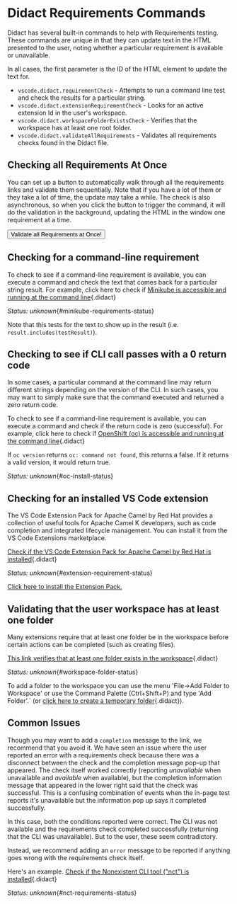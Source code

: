 # Didact Requirements Commands

Didact has several built-in commands to help with Requirements testing. These commands are unique in that they can update text in the HTML presented to the user, noting whether a particular requirement is available or unavailable. 

In all cases, the first parameter is the ID of the HTML element to update the text for. 

* `vscode.didact.requirementCheck` - Attempts to run a command line test and check the results for a particular string. 
* `vscode.didact.extensionRequirementCheck` - Looks for an active extension Id in the user's workspace. 
* `vscode.didact.workspaceFolderExistsCheck` - Verifies that the workspace has at least one root folder. 
* `vscode.didact.validateAllRequirements` - Validates all requirements checks found in the Didact file.

## Checking all Requirements At Once

You can set up a button to automatically walk through all the requirements links and validate them sequentially. Note that if you have a lot of them or they take a lot of time, the update may take a while. The check is also asynchronous, so when you click the button to trigger the command, it will do the validation in the background, updating the HTML in the window one requirement at a time. 

<a href='didact://?commandId=vscode.didact.validateAllRequirements' title='Validate all requirements!'><button>Validate all Requirements at Once!</button></a>

## Checking for a command-line requirement

To check to see if a command-line requirement is available, you can execute a command and check the text that comes back for a particular string result. For example, click here to check if [Minikube is accessible and running at the command line](didact://?commandId=vscode.didact.requirementCheck&text=minikube-requirements-status$$minikube%20status$$host:%20Running "Tests to see if `minikube status` returns a result"){.didact}

*Status: unknown*{#minikube-requirements-status}

Note that this tests for the text to show up in the result (i.e. `result.includes(testResult)`).

## Checking to see if CLI call passes with a 0 return code

In some cases, a particular command at the command line may return different strings depending on the version of the CLI. In such cases, you may want to simply make sure that the command executed and returned a zero return code. 

To check to see if a command-line requirement is available, you can execute a command and check if the return code is zero (successful). For example, click here to check if [OpenShift (oc) is accessible and running at the command line](didact://?commandId=vscode.didact.cliCommandSuccessful&text=oc-install-status$$oc%20version "Tests to see if `oc version` returns a 0 return code"){.didact}

If `oc version` returns `oc: command not found`, this returns a false. If it returns a valid version, it would return true.

*Status: unknown*{#oc-install-status}

## Checking for an installed VS Code extension

The VS Code Extension Pack for Apache Camel by Red Hat provides a collection of useful tools for Apache Camel K developers,
such as code completion and integrated lifecycle management. You can install it from the VS Code Extensions marketplace.

[Check if the VS Code Extension Pack for Apache Camel by Red Hat is installed](didact://?commandId=vscode.didact.extensionRequirementCheck&text=extension-requirement-status$$redhat.apache-camel-extension-pack&error=Problem%20encountered%20while%20validating%20extension%20pack. "Checks the VS Code workspace to make sure the Apache Camel extension pack is installed"){.didact}

*Status: unknown*{#extension-requirement-status}

[Click here to install the Extension Pack.](vscode:extension/redhat.apache-camel-extension-pack "Opens the extension page and provides an install link")

## Validating that the user workspace has at least one folder

Many extensions require that at least one folder be in the workspace before certain actions can be completed (such as creating files).

[This link verifies that at least one folder exists in the workspace](didact://?commandId=vscode.didact.workspaceFolderExistsCheck&text=workspace-folder-status "Ensures that at least one folder exists in the user workspace"){.didact} 

*Status: unknown*{#workspace-folder-status}

To add a folder to the workspace you can use the menu 'File->Add Folder to Workspace' or use the Command Palette (Ctrl+Shift+P) and type 'Add Folder'.` (or [click here to create a temporary folder](didact://?commandId=vscode.didact.createWorkspaceFolder&completion=Created%20temporary%20folder%20in%20the%20workspace. "Create a temporary folder and add it to the workspace."){.didact}).

## Common Issues 

Though you may want to add a `completion` message to the link, we recommend that you avoid it. We have seen an issue where the user reported an error with a requirements check because there was a disconnect between the check and the completion message pop-up that appeared. The check itself worked correctly (reporting *unavailable* when unavailable and *available* when available), but the completion information message that appeared in the lower right said that the check was successful. This is a confusing combination of events when the in-page test reports it's unavailable but the information pop up says it completed successfully. 

In this case, both the conditions reported were correct. The CLI was not available and the requirements check completed successfully (returning that the CLI was unavailable). But to the user, these seem contradictory. 

Instead, we recommend adding an `error` message to be reported if anything goes wrong with the requirements check itself. 

Here's an example. [Check if the Nonexistent CLI tool ("nct") is installed](didact://?commandId=vscode.didact.requirementCheck&text=nct-requirements-status$$nct%20version$$nct&error=Houston%20we%20have%20a%20problem. "Tests to see if `nct version` returns a result, which it shouldn't"){.didact}

*Status: unknown*{#nct-requirements-status}
